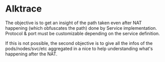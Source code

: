 # Alktrace

The objective is to get an insight of the path taken even after NAT happening
(which obfuscates the path) done by Service implementation. 
Protocol & port must be customizable depending on the service definition.

If this is not possible, the second objective is to give all the infos of the 
pods/nodes/svc/etc aggregated in a nice to help understanding what's happening
after the NAT.



